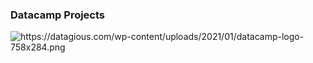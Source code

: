 ### Datacamp Projects 
<p> 
<a>
    <img alt="https://datagious.com/wp-content/uploads/2021/01/datacamp-logo-758x284.png">
</a>
</p>
